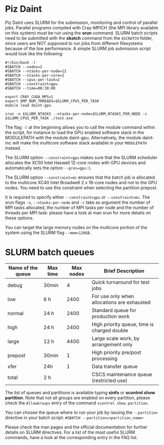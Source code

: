 # Piz Daint

Piz Daint uses SLURM for the submission, monitoring and control of parallel jobs. Parallel programs compiled with Cray-MPICH (the MPI library available on this system) must be run using the __srun__ command. SLURM batch scripts need to be submitted with the __sbatch__ command from the `$SCRATCH` folder, since users are NOT supposed to run jobs from different filesystems because of the low performance. A simple SLURM job submission script would look like the following:
```
#!/bin/bash -l
#SBATCH --nodes=2
#SBATCH --ntasks-per-node=12
#SBATCH --ntasks-per-core=2
#SBATCH --cpus-per-task=2
#SBATCH --constraint=gpu
#SBATCH --time=00:30:00

export CRAY_CUDA_MPS=1
export OMP_NUM_THREADS=$SLURM_CPUS_PER_TASK
module load daint-gpu

srun -n $SLURM_NTASKS --ntasks-per-node=$SLURM_NTASKS_PER_NODE -c $SLURM_CPUS_PER_TASK ./test.exe 
```

The flag `-l` at the beginning allows you to call the module command within the script, for instance to load the GPU enabled software stack in the MODULEPATH with the module daint-gpu. Alternatively, the module daint-mc will make the multicore software stack available in your `MODULEPATH` instead.

The SLURM option `--constraint=gpu` makes sure that the SLURM scheduler allocates the XC50 Intel Haswell 12-core nodes with GPU devices and automatically sets the option `--gres=gpu:1`.

The SLURM option `--constraint=mc` ensures that the batch job is allocated to the multicore XC40 Intel Broadwell 2 x 18-core nodes and not to the GPU nodes. You need to use this constraint when selecting the partition prepost.

It is required to specify either `--constraint=gpu` or `--constraint=mc`.  The srun flags `-n`, `--ntasks-per-node` and `-c` take as argument the number of MPI tasks allocated, the number of MPI tasks per node and the number of threads per MPI task: please have a look at man srun for more details on these options.

You can target the large memory nodes on the multicore portion of the system using the SLURM flag `--mem=120GB`.

# SLURM batch queues

Name of the queue | Max time | Max nodes | Brief Description
--- | --- | --- | ---
debug | 30min | 4 | Quick turnaround for test jobs
low | 6 h | 2400 | For use only when allocations are exhausted
normal | 24 h | 2400 | Standard queue for production work
high | 24 h | 2400 | High priority queue, time is charged double
large | 12 h | 4400 | Large scale work, by arrangement only
prepost | 30min | 1 | High priority pre/post processing
xfer | 24h | 1 | Data transfer queue
total | 2 h | | CSCS maintenance queue (restricted use)

The list of queues and partitions is available typing __sinfo__ or __scontrol show partition__. Note that not all groups are enabled on every partition, please check the `AllowGroups` entry of the command `scontrol show partition`.

You can choose the queue where to run your job by issuing the `--partition` directive in your batch script: `#SBATCH --partition=<partition_name>`

Please check the man pages and the official documentation for further details on SLURM directives.
For a list of the most useful SLURM commands, have a look at the corresponding entry in the FAQ list.
